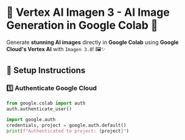 # 🎨 Vertex AI Imagen 3 - AI Image Generation in Google Colab 🚀

Generate **stunning AI images** directly in **Google Colab** using **Google Cloud's Vertex AI** with `Imagen 3.0`! 🖼️✨  

## 📌 Setup Instructions  

### 1️⃣ Authenticate Google Cloud  
```python
from google.colab import auth
auth.authenticate_user()

import google.auth
credentials, project = google.auth.default()
print(f"Authenticated to project: {project}")
